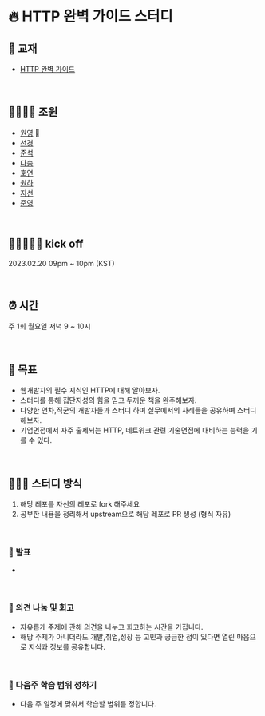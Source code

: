 # 🔥 HTTP 완벽 가이드 스터디

## 📖 교재

- [HTTP 완벽 가이드](https://product.kyobobook.co.kr/detail/S000001033001)

<br>

## 👨‍👩‍👦‍👦 조원

- [원영](https://github.com/yooveloper) 🙈
- [선경](https://github.com/seongyeong826)
- [준석](https://github.com/frost0807)
- [다솜](https://github.com/babybeb)
- [호연](https://github.com/namuhuchutong)
- [원하](https://github.com/wonha)
- [지선](https://github.com/sunysty)
- [준영](https://github.com/jun094)

<br>

## 🏃🏽‍♀️🏃‍♂️ kick off

2023.02.20 09pm ~ 10pm (KST)

<br>

## ⏰ 시간

주 1회 월요일 저녁 9 ~ 10시

<br />

## 🚀 목표

- 웹개발자의 필수 지식인 HTTP에 대해 알아보자.
- 스터디를 통해 집단지성의 힘을 믿고 두꺼운 책을 완주해보자.
- 다양한 연차,직군의 개발자들과 스터디 하며 실무에서의 사례들을 공유하며 스터디 해보자.
- 기업면접에서 자주 출제되는 HTTP, 네트워크 관련 기술면접에 대비하는 능력을 기를 수 있다.

<br />

## 👩🏻‍💻 스터디 방식

1. 해당 레포를 자신의 레포로 fork 해주세요
2. 공부한 내용을 정리해서 upstream으로 해당 레포로 PR 생성 (형식 자유)

<br>

### 💬 발표

-

<br>

### 🤔 의견 나눔 및 회고

- 자유롭게 주제에 관해 의견을 나누고 회고하는 시간을 가집니다.
- 해당 주제가 아니더라도 개발,취업,성장 등 고민과 궁금한 점이 있다면 열린 마음으로 지식과 정보를 공유합니다.

<br>

### 🎯 다음주 학습 범위 정하기

- 다음 주 일정에 맞춰서 학습할 범위를 정합니다.
